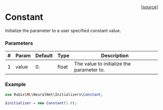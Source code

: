 <span style="float:right;"><a href="https://github.com/RubixML/RubixML/blob/master/src/NeuralNet/Initializers/Constant.php">[source]</a></span>

# Constant
Initialize the parameter to a user specified constant value.

### Parameters
| # | Param | Default | Type | Description |
|---|---|---|---|---|
| 1 | value | 0. | float | The value to initialize the parameter to. |

### Example
```php
use Rubix\ML\NeuralNet\Initializers\Constant;

$initializer = new Constant(1.0);
```